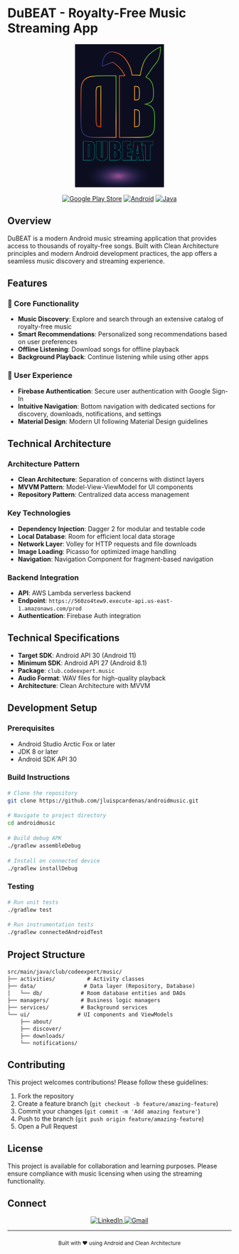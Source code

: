 # DuBEAT - Royalty-Free Music Streaming App

<div align="center">
  <img width="200" src="https://github.com/jluispcardenas/androidmusic/raw/master/src/main/res/drawable/logo.png" alt="DuBEAT Logo"/>
  
  [![Google Play Store](https://img.shields.io/badge/Google_Play-414141?style=for-the-badge&logo=google-play&logoColor=white)](https://play.google.com/store/apps/details?id=club.codeexpert.music)
  [![Android](https://img.shields.io/badge/Android-3DDC84?style=for-the-badge&logo=android&logoColor=white)](https://developer.android.com)
  [![Java](https://img.shields.io/badge/Java-ED8B00?style=for-the-badge&logo=java&logoColor=white)](https://www.java.com)
</div>

## Overview

DuBEAT is a modern Android music streaming application that provides access to thousands of royalty-free songs. Built with Clean Architecture principles and modern Android development practices, the app offers a seamless music discovery and streaming experience.

## Features

### 🎵 Core Functionality
- **Music Discovery**: Explore and search through an extensive catalog of royalty-free music
- **Smart Recommendations**: Personalized song recommendations based on user preferences
- **Offline Listening**: Download songs for offline playback
- **Background Playback**: Continue listening while using other apps

### 🔐 User Experience
- **Firebase Authentication**: Secure user authentication with Google Sign-In
- **Intuitive Navigation**: Bottom navigation with dedicated sections for discovery, downloads, notifications, and settings
- **Material Design**: Modern UI following Material Design guidelines

## Technical Architecture

### Architecture Pattern
- **Clean Architecture**: Separation of concerns with distinct layers
- **MVVM Pattern**: Model-View-ViewModel for UI components
- **Repository Pattern**: Centralized data access management

### Key Technologies
- **Dependency Injection**: Dagger 2 for modular and testable code
- **Local Database**: Room for efficient local data storage
- **Network Layer**: Volley for HTTP requests and file downloads
- **Image Loading**: Picasso for optimized image handling
- **Navigation**: Navigation Component for fragment-based navigation

### Backend Integration
- **API**: AWS Lambda serverless backend
- **Endpoint**: `https://560zo4tew9.execute-api.us-east-1.amazonaws.com/prod`
- **Authentication**: Firebase Auth integration

## Technical Specifications

- **Target SDK**: Android API 30 (Android 11)
- **Minimum SDK**: Android API 27 (Android 8.1)
- **Package**: `club.codeexpert.music`
- **Audio Format**: WAV files for high-quality playback
- **Architecture**: Clean Architecture with MVVM

## Development Setup

### Prerequisites
- Android Studio Arctic Fox or later
- JDK 8 or later
- Android SDK API 30

### Build Instructions
```bash
# Clone the repository
git clone https://github.com/jluispcardenas/androidmusic.git

# Navigate to project directory
cd androidmusic

# Build debug APK
./gradlew assembleDebug

# Install on connected device
./gradlew installDebug
```

### Testing
```bash
# Run unit tests
./gradlew test

# Run instrumentation tests
./gradlew connectedAndroidTest
```

## Project Structure

```
src/main/java/club/codeexpert/music/
├── activities/          # Activity classes
├── data/               # Data layer (Repository, Database)
│   └── db/            # Room database entities and DAOs
├── managers/          # Business logic managers
├── services/          # Background services
└── ui/               # UI components and ViewModels
    ├── about/
    ├── discover/
    ├── downloads/
    └── notifications/
```

## Contributing

This project welcomes contributions! Please follow these guidelines:

1. Fork the repository
2. Create a feature branch (`git checkout -b feature/amazing-feature`)
3. Commit your changes (`git commit -m 'Add amazing feature'`)
4. Push to the branch (`git push origin feature/amazing-feature`)
5. Open a Pull Request

## License

This project is available for collaboration and learning purposes. Please ensure compliance with music licensing when using the streaming functionality.

## Connect

<div align="center">
  <a href="https://www.linkedin.com/in/jose-luis-cardenas-54366983">
    <img src="https://img.shields.io/badge/LinkedIn-0077B5?style=for-the-badge&logo=linkedin&logoColor=white" alt="LinkedIn"/>
  </a>
  <a href="mailto:jluispcardenas@gmail.com">
    <img src="https://img.shields.io/badge/Gmail-D14836?style=for-the-badge&logo=gmail&logoColor=white" alt="Gmail"/>
  </a>
</div>

---

<div align="center">
  <sub>Built with ❤️ using Android and Clean Architecture</sub>
</div>
